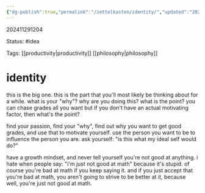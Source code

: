 ```yaml
---
{"dg-publish":true,"permalink":"/zettelkasten/identity/","updated":"2024-11-29T12:07:26.997-05:00"}
---
```


202411291204

Status: #idea

Tags: [[productivity\|productivity]] [[philosophy\|philosophy]]

# identity

this is the big one. this is the part that you'll most likely be thinking about for a while. what is your "why"? why are you doing this? what is the point? you can chase grades all you want but if you don't have an actual motivating factor, then what's the point? 

find your passion, find your "why", find out why you want to get good grades, and use that to motivate yourself. use the person you want to be to influence the person you are. ask yourself: "is this what my ideal self would do?" 

have a growth mindset, and never tell yourself you're not good at anything. i hate when people say: "i'm just not good at math" because it's stupid. of course you're bad at math if you keep saying it. and if you just accept that you're bad at math, you aren't going to strive to be better at it, because well, you're just not good at math.